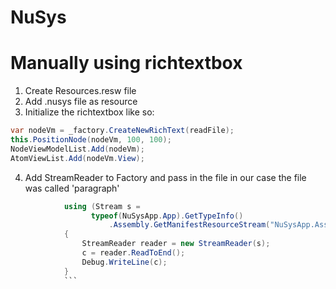 # NuSys
Manually using richtextbox
=================================
1. Create Resources.resw file
2. Add .nusys file as resource
3. Initialize the richtextbox like so: 
```c#
var nodeVm = _factory.CreateNewRichText(readFile);  
this.PositionNode(nodeVm, 100, 100);
NodeViewModelList.Add(nodeVm);
AtomViewList.Add(nodeVm.View);
```
4. Add StreamReader to Factory and pass in the file in our case the file was called 'paragraph'
```c#
            using (Stream s =
                  typeof(NuSysApp.App).GetTypeInfo()
                      .Assembly.GetManifestResourceStream("NuSysApp.Assets.paragraph.nusys"))
            {
                StreamReader reader = new StreamReader(s);
                c = reader.ReadToEnd();
                Debug.WriteLine(c);
            }
            ```
